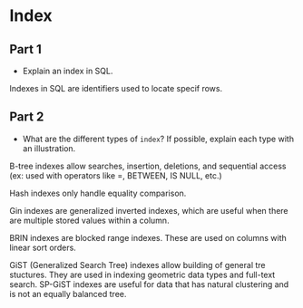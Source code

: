 # Index

## Part 1

* Explain an index in SQL.

Indexes in SQL are identifiers used to locate specif rows.

## Part 2

* What are the different types of `index`? If possible, explain each type with an illustration.

B-tree indexes allow searches, insertion, deletions, and sequential access (ex: used with operators like =, BETWEEN, IS NULL, etc.)

Hash indexes only handle equality comparison.

Gin indexes are generalized inverted indexes, which are useful when there are multiple stored values within a column.

BRIN indexes are blocked range indexes. These are used on columns with linear sort orders.

GiST (Generalized Search Tree) indexes allow building of general tre stuctures. They are used in indexing geometric data types and full-text search. SP-GiST indexes are useful for data that has natural clustering and is not an equally balanced tree.

